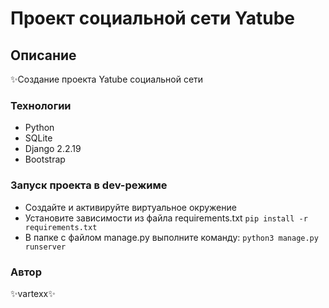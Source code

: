 # Проект социальной сети Yatube
## Описание
✨Создание проекта Yatube социальной сети
### Технологии
- Python
- SQLite
- Django 2.2.19
- Bootstrap

### Запуск проекта в dev-режиме
- Создайте и активируйте виртуальное окружение
- Установите зависимости из файла requirements.txt
```pip install -r requirements.txt```
- В папке с файлом manage.py выполните команду:
```python3 manage.py runserver```

### Автор
✨vartexx✨
